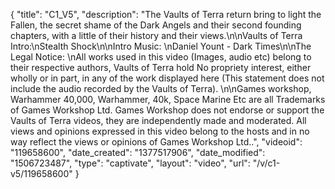 {
    "title": "C1_V5",
    "description": "The Vaults of Terra return bring to light the Fallen, the secret shame of the Dark Angels and their second founding chapters, with a little of their history and their views.\n\nVaults of Terra Intro:\nStealth Shock\n\nIntro Music: \nDaniel Yount - Dark Times\n\nThe Legal Notice: \nAll works used in this video (Images, audio etc) belong to their respective authors, Vaults of Terra hold No propriety interest, either wholly or in part, in any of the work displayed here (This statement does not include the audio recorded by the Vaults of Terra). \n\nGames workshop, Warhammer 40,000, Warhammer, 40k, Space Marine Etc are all Trademarks of Games Workshop Ltd. Games Workshop does not endorse or support the Vaults of Terra videos, they are independently made and moderated. All views and opinions expressed in this video belong to the hosts and in no way reflect the views or opinions of Games Workshop Ltd..",
    "videoid": "119658600",
    "date_created": "1377517906",
    "date_modified": "1506723487",
    "type": "captivate",
    "layout": "video",
    "url": "\/v\/c1-v5\/119658600"
}